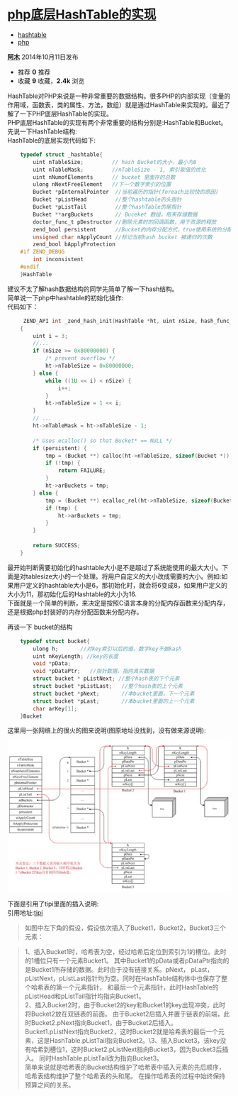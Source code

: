 # [php底层HashTable的实现][0]

* [hashtable][1]
* [php][2]

[**阿木**][3] 2014年10月11日发布 

* 推荐 **0** 推荐
* 收藏 **9** 收藏，**2.4k** 浏览

HashTable对PHP来说是一种非常重要的数据结构。很多PHP的内部实现（变量的作用域，函数表，类的属性、方法，数组）就是通过HashTable来实现的。最近了解了一下PHP底层HashTable的实现。  
PHP底层HashTable的实现有两个非常重要的结构分别是:HashTable和Bucket。  
先说一下HashTable结构:  
HashTable的底层实现代码如下:

```c
    typedef struct _hashtable{
        uint nTableSize;         // hash Bucket的大小，最小为8
        uint nTableMask;         //nTableSize - 1, 索引取值的优化
        uint nNumofElements      // bucket 里面存的总数 
        ulong nNextFreeElement   //下一个数字索引的位置
        Bucket *pInternalPointer  //当前遍历的指针(foreach比较快的原因)
        Bucket *pListHead         //整个hashtable的头指针
        Bucket *pListTail         //整个hashTable的尾指针
        Bucket **argBuckets       // Buceket 数组，用来存储数据
        doctor_func_t pDestructor //删除元素时的回调函数，用于资源的释放
        zend_bool persistent      //Bucket的内存分配方式，true使用系统的分配函数，false 使用php的内存分配函数
        unsigned char nApplyCount //标记当前hash bucket 被递归的次数
        zend_bool bApplyProtection 
    #if ZEND_DEBUG
        int inconsistent           
    #endif 
    }HashTable
```

建议不太了解hash数据结构的同学先简单了解一下hash结构。  
简单说一下php中hashtable的初始化操作:  
代码如下：

```c
     ZEND_API int _zend_hash_init(HashTable *ht, uint nSize, hash_func_t pHashFunction, dtor_func_t pDestructor, zend_bool persistent ZEND_FILE_LINE_DC)
    {
        uint i = 3;
        //...
        if (nSize >= 0x80000000) {
            /* prevent overflow */
            ht->nTableSize = 0x80000000;
        } else {
            while ((1U << i) < nSize) {
                i++;
            }
            ht->nTableSize = 1 << i;
        }
        // ...
        ht->nTableMask = ht->nTableSize - 1;
    
        /* Uses ecalloc() so that Bucket* == NULL */
        if (persistent) {
            tmp = (Bucket **) calloc(ht->nTableSize, sizeof(Bucket *));
            if (!tmp) {
                return FAILURE;
            }
            ht->arBuckets = tmp;
        } else {
            tmp = (Bucket **) ecalloc_rel(ht->nTableSize, sizeof(Bucket *));
            if (tmp) {
                ht->arBuckets = tmp;
            }
        }
    
        return SUCCESS;
    }
```

最开始判断需要初始化的hashtable大小是不是超过了系统能使用的最大大小。下面是对tablesize大小的一个处理。将用户自定义的大小改成需要的大小。例如:如果用户定义的hashtable大小是6，那初始化时，就会将6变成8，如果用户定义的大小为11，那初始化后的Hashtable的大小为16.  
下面就是一个简单的判断，来决定是按照C语言本身的分配内存函数来分配内存，还是根据php封装好的内存分配函数来分配内存。

再谈一下 bucket的结构

```c
    typedef struct bucket{
        ulong h;       //对key索引以后的值，数字key不做kash
        uint nKeyLength; //key的长度
        void *pData;     
        void *pDataPtr;   //指针数据，指向真实数据
        struct bucket * pListNext; //整个hash表的下个元素
        struct bucket *pListLast;   //整个hash表的上个元素
        struct bucket *pNext;       //本bucket里面，下一个元素
        struct bucket *pLast;       //本bucket里面的上一个元素
        char arKey[1];
    }Bucket
```

这里用一张网络上的很火的图来说明(图原地址没找到，没有做来源说明):

![](./img/1.png)

下面是引用了tipi里面的插入说明:  
引用地址:[tipi][5]

> 如图中左下角的假设，假设依次插入了Bucket1，Bucket2，Bucket3三个元素：

> 1、插入Bucket1时，哈希表为空，经过哈希后定位到索引为1的槽位。此时的1槽位只有一个元素Bucket1。 其中Bucket1的pData或者pDataPtr指向的是Bucket1所存储的数据。此时由于没有链接关系。pNext， pLast，pListNext，pListLast指针均为空。同时在HashTable结构体中也保存了整个哈希表的第一个元素指针， 和最后一个元素指针，此时HashTable的pListHead和pListTail指针均指向Bucket1。  
> 2、插入Bucket2时，由于Bucket2的key和Bucket1的key出现冲突，此时将Bucket2放在双链表的前面。 由于Bucket2后插入并置于链表的前端，此时Bucket2.pNext指向Bucket1，由于Bucket2后插入。 Bucket1.pListNext指向Bucket2，这时Bucket2就是哈希表的最后一个元素，这是HashTable.pListTail指向Bucket2。\3、插入Bucket3，该key没有哈希到槽位1，这时Bucket2.pListNext指向Bucket3，因为Bucket3后插入。 同时HashTable.pListTail改为指向Bucket3。  
> 简单来说就是哈希表的Bucket结构维护了哈希表中插入元素的先后顺序，哈希表结构维护了整个哈希表的头和尾。 在操作哈希表的过程中始终保持预算之间的关系。

[0]: /a/1190000000718519
[1]: /t/hashtable/blogs
[2]: /t/php/blogs
[3]: /u/forse
[4]: /img/bVdaY5
[5]: http://www.php-internals.com/book/?p=chapt03/03-01-02-hashtable-in-php